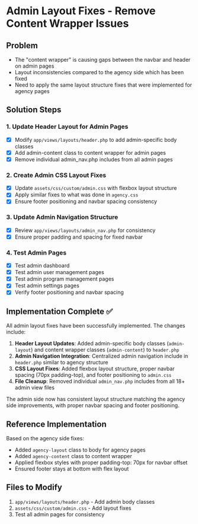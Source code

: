 # Admin Layout Fixes - Remove Content Wrapper Issues

## Problem
- The "content wrapper" is causing gaps between the navbar and header on admin pages
- Layout inconsistencies compared to the agency side which has been fixed
- Need to apply the same layout structure fixes that were implemented for agency pages

## Solution Steps

### 1. Update Header Layout for Admin Pages
- [x] Modify `app/views/layouts/header.php` to add admin-specific body classes
- [x] Add admin-content class to content wrapper for admin pages
- [x] Remove individual admin_nav.php includes from all admin pages

### 2. Create Admin CSS Layout Fixes
- [x] Update `assets/css/custom/admin.css` with flexbox layout structure
- [x] Apply similar fixes to what was done in `agency.css`
- [x] Ensure footer positioning and navbar spacing consistency

### 3. Update Admin Navigation Structure
- [x] Review `app/views/layouts/admin_nav.php` for consistency
- [x] Ensure proper padding and spacing for fixed navbar

### 4. Test Admin Pages
- [x] Test admin dashboard
- [x] Test admin user management pages
- [x] Test admin program management pages
- [x] Test admin settings pages
- [x] Verify footer positioning and navbar spacing

## Implementation Complete ✅

All admin layout fixes have been successfully implemented. The changes include:

1. **Header Layout Updates**: Added admin-specific body classes (`admin-layout`) and content wrapper classes (`admin-content`) to `header.php`
2. **Admin Navigation Integration**: Centralized admin navigation include in `header.php` similar to agency structure
3. **CSS Layout Fixes**: Added flexbox layout structure, proper navbar spacing (70px padding-top), and footer positioning to `admin.css`
4. **File Cleanup**: Removed individual `admin_nav.php` includes from all 18+ admin view files

The admin side now has consistent layout structure matching the agency side improvements, with proper navbar spacing and footer positioning.

## Reference Implementation
Based on the agency side fixes:
- Added `agency-layout` class to body for agency pages
- Added `agency-content` class to content wrapper  
- Applied flexbox styles with proper padding-top: 70px for navbar offset
- Ensured footer stays at bottom with flex layout

## Files to Modify
1. `app/views/layouts/header.php` - Add admin body classes
2. `assets/css/custom/admin.css` - Add layout fixes
3. Test all admin pages for consistency

